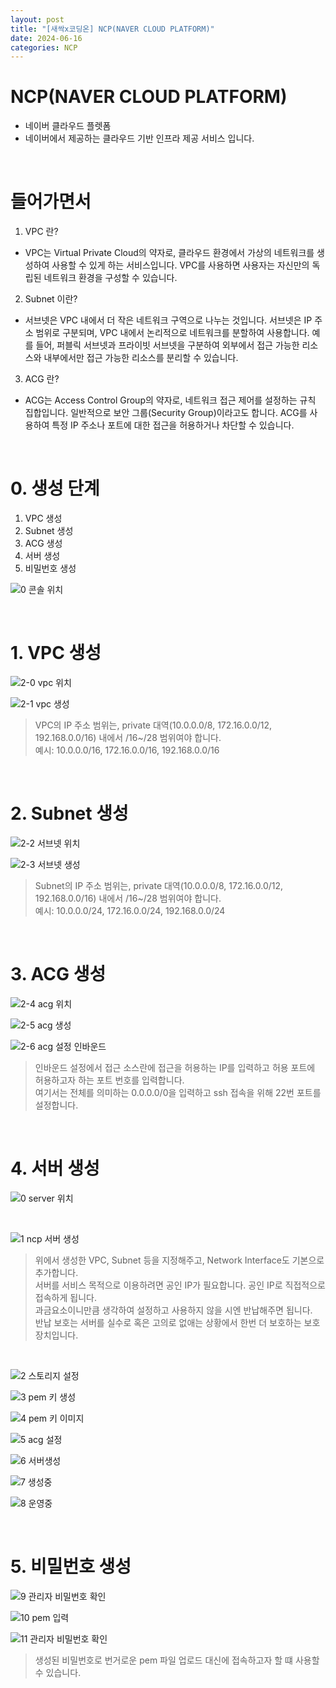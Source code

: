 ```yaml
---
layout: post
title: "[새싹x코딩온] NCP(NAVER CLOUD PLATFORM)"
date: 2024-06-16
categories: NCP
---
```


# NCP(NAVER CLOUD PLATFORM)
- 네이버 클라우드 플렛폼
- 네이버에서 제공하는 클라우드 기반 인프라 제공 서비스 입니다.

<br>

# 들어가면서
1) VPC 란?
- VPC는 Virtual Private Cloud의 약자로, 클라우드 환경에서 가상의 네트워크를 생성하여 사용할 수 있게 하는 서비스입니다. VPC를 사용하면 사용자는 자신만의 독립된 네트워크 환경을 구성할 수 있습니다.
2) Subnet 이란?
- 서브넷은 VPC 내에서 더 작은 네트워크 구역으로 나누는 것입니다. 서브넷은 IP 주소 범위로 구분되며, VPC 내에서 논리적으로 네트워크를 분할하여 사용합니다. 예를 들어, 퍼블릭 서브넷과 프라이빗 서브넷을 구분하여 외부에서 접근 가능한 리소스와 내부에서만 접근 가능한 리소스를 분리할 수 있습니다.
3) ACG 란?
- ACG는 Access Control Group의 약자로, 네트워크 접근 제어를 설정하는 규칙 집합입니다. 일반적으로 보안 그룹(Security Group)이라고도 합니다. ACG를 사용하여 특정 IP 주소나 포트에 대한 접근을 허용하거나 차단할 수 있습니다. 

<br>

# 0. 생성 단계
1) VPC 생성
2) Subnet 생성
3) ACG 생성
4) 서버 생성
5) 비밀번호 생성

![0  콘솔 위치](https://github.com/ymind14563/SeSAC_YDP_6/assets/163737600/b68c0669-90d8-4760-b28a-1acc016817fd)

<br>

# 1. VPC 생성

![2-0  vpc 위치](https://github.com/ymind14563/SeSAC_YDP_6/assets/163737600/2a774f4d-6d13-4719-90ab-765881d1f5bf)

![2-1  vpc 생성](https://github.com/ymind14563/SeSAC_YDP_6/assets/163737600/5355e5b6-f80d-4247-b3c4-a4678d3ce3e4)

> VPC의 IP 주소 범위는, private 대역(10.0.0.0/8, 172.16.0.0/12, 192.168.0.0/16) 내에서 /16~/28 범위여야 합니다. <br>
예시: 10.0.0.0/16, 172.16.0.0/16, 192.168.0.0/16

<br>

# 2. Subnet 생성

![2-2 서브넷 위치](https://github.com/ymind14563/SeSAC_YDP_6/assets/163737600/d9f6b8e9-02e5-4885-aab8-d3bd4ecc4618)

![2-3  서브넷 생성](https://github.com/ymind14563/SeSAC_YDP_6/assets/163737600/4d5aed04-bf39-43e4-98e3-c8304a9a0f77)

> Subnet의 IP 주소 범위는, private 대역(10.0.0.0/8, 172.16.0.0/12, 192.168.0.0/16) 내에서 /16~/28 범위여야 합니다. <br>
예시: 10.0.0.0/24, 172.16.0.0/24, 192.168.0.0/24

<br>

# 3. ACG 생성

![2-4  acg 위치](https://github.com/ymind14563/SeSAC_YDP_6/assets/163737600/e2081352-e177-4b21-9845-20391ec4c9b7)

![2-5  acg 생성](https://github.com/ymind14563/SeSAC_YDP_6/assets/163737600/e218236e-2280-4453-886e-3bb368ced0cf)

![2-6 acg 설정 인바운드](https://github.com/ymind14563/SeSAC_YDP_6/assets/163737600/4f219d90-1124-4d33-a915-76eae0c177ba)
> 인바운드 설정에서 접근 소스란에 접근을 허용하는 IP를 입력하고 허용 포트에 허용하고자 하는 포트 번호를 입력합니다. <br>
여기서는 전체를 의미하는 0.0.0.0/0을 입력하고 ssh 접속을 위해 22번 포트를 설정합니다.

<br>

# 4. 서버 생성

![0  server 위치](https://github.com/ymind14563/SeSAC_YDP_6/assets/163737600/ff975d24-4c63-48b1-9f45-c95473fe90dd)

 <br> 

![1  ncp 서버 생성](https://github.com/ymind14563/SeSAC_YDP_6/assets/163737600/76915d7b-9b28-4772-a225-e4b459d1ac2a)
> 위에서 생성한 VPC, Subnet 등을 지정해주고, Network Interface도 기본으로 추가합니다. <br> 서버를 서비스 목적으로 이용하려면 공인 IP가 필요합니다. 공인 IP로 직접적으로 접속하게 됩니다.  <br> 과금요소이니만큼 생각하여 설정하고 사용하지 않을 시엔 반납해주면 됩니다.  <br>  반납 보호는 서버를 실수로 혹은 고의로 없애는 상황에서 한번 더 보호하는 보호 장치입니다.

 <br> 

![2  스토리지 설정](https://github.com/ymind14563/SeSAC_YDP_6/assets/163737600/5bc45f6e-8132-416c-b78e-078d324ddd21)

![3  pem 키 생성](https://github.com/ymind14563/SeSAC_YDP_6/assets/163737600/a8618138-c7a0-4adf-8591-4d493b9e5bad)

![4  pem 키 이미지](https://github.com/ymind14563/SeSAC_YDP_6/assets/163737600/00994f1b-b930-44eb-8cb6-da63f3bde146)

![5  acg 설정](https://github.com/ymind14563/SeSAC_YDP_6/assets/163737600/276521da-6c3e-475d-bed4-6d26ea4970f9)

![6 서버생성](https://github.com/ymind14563/SeSAC_YDP_6/assets/163737600/41192ad2-8c60-495f-92c1-d529c4916b3c)

![7  생성중](https://github.com/ymind14563/SeSAC_YDP_6/assets/163737600/ad657cac-cad8-4c26-b374-14de6d024e43)

![8  운영중](https://github.com/ymind14563/SeSAC_YDP_6/assets/163737600/a11e208b-ec76-4d78-91e8-b3c050c867dc)

<br>

# 5. 비밀번호 생성

![9  관리자 비밀번호 확인](https://github.com/ymind14563/SeSAC_YDP_6/assets/163737600/3cc0c71a-26f0-45ab-82ed-45eb2bddeefa)

![10  pem 입력](https://github.com/ymind14563/SeSAC_YDP_6/assets/163737600/bfdd249a-ccb7-402e-9ec7-78f4f1cdfd50)

![11  관리자 비밀번호 확인](https://github.com/ymind14563/SeSAC_YDP_6/assets/163737600/3aa1ca8e-bc80-4da5-9963-0b5223a68900)

> 생성된 비밀번호로 번거로운 pem 파일 업로드 대신에 접속하고자 할 떄 사용할 수 있습니다.